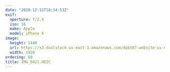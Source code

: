 ```yaml
---
date: "2019-12-12T18:34:53Z"
exif:
  aperture: f/2.4
  iso: 16
  make: Apple
  model: iPhone X
image:
  height: 1440
  url: https://s3.dualstack.us-east-1.amazonaws.com/dpb587-website-us-east-1/asset/gallery/2019-south-america/e47075d5-53c7-e2fb-3dc6-6c61c92c384a~1920.jpg
  width: 1920
ordering: 60
title: IMG_9421.HEIC
---
```

